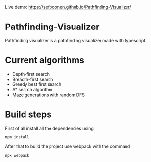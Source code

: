 Live demo: https://sefboonen.github.io/Pathfinding-Visualizer/

# Pathfinding-Visualizer

Pathfinding visualizer is a pathfinding visualizer made with typescript.

# Current algorithms

-   Depth-first search
-   Breadth-first search
-   Greedy best first search
-   A* search algorithm
-   Maze generations with random DFS

# Build steps

First of all install all the dependencies using

```npm install```

After that to build the project use webpack with the command

```npx webpack```